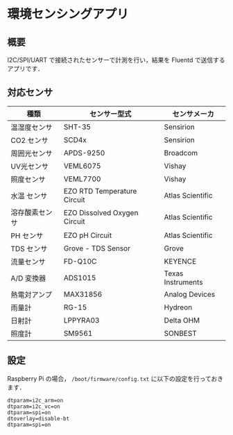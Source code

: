 # 環境センシングアプリ

## 概要

I2C/SPI/UART で接続されたセンサーで計測を行い，結果を Fluentd で送信するアプリです．

## 対応センサ

| 種類           | センサー型式                 | センサメーカ      |
|----------------|------------------------------|-------------------|
| 温湿度センサ   | SHT-35                       | Sensirion         |
| CO2 センサ     | SCD4x                        | Sensirion         |
| 周囲光センサ   | APDS-9250                    | Broadcom          |
| UV光センサ     | VEML6075                     | Vishay            |
| 照度センサ     | VEML7700                     | Vishay            |
| 水温 センサ    | EZO RTD Temperature Circuit  | Atlas Scientific  |
| 溶存酸素センサ | EZO Dissolved Oxygen Circuit | Atlas Scientific  |
| PH センサ      | EZO pH Circuit               | Atlas Scientific  |
| TDS センサ     | Grove - TDS Sensor           | Grove             |
| 流量センサ     | FD-Q10C                      | KEYENCE           |
| A/D 変換器     | ADS1015                      | Texas Instruments |
| 熱電対アンプ   | MAX31856                     | Analog Devices    |
| 雨量計         | RG-15                        | Hydreon           |
| 日射計         | LPPYRA03                     | Delta OHM         |
| 照度計         | SM9561                       | SONBEST           |

## 設定

Raspberry Pi の場合， `/boot/firmware/config.txt` に以下の設定を行っておきます．

```text
dtparam=i2c_arm=on
dtparam=i2c_vc=on
dtparam=spi=on
dtoverlay=disable-bt
dtparam=spi=on
```
